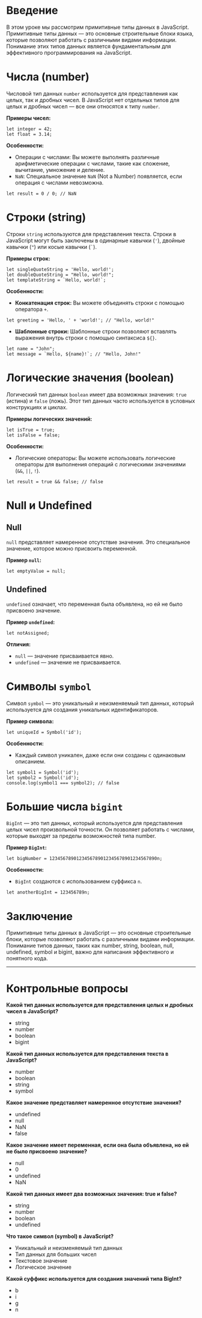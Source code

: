 # Введение

В этом уроке мы рассмотрим примитивные типы данных в JavaScript. Примитивные типы данных — это основные строительные блоки языка, которые позволяют работать с различными видами информации. Понимание этих типов данных является фундаментальным для эффективного программирования на JavaScript.

# Числа (number)

Числовой тип данных `number` используется для представления как целых, так и дробных чисел. В JavaScript нет отдельных типов для целых и дробных чисел — все они относятся к типу `number`.

**Примеры чисел:**

```
let integer = 42;
let float = 3.14;
```

**Особенности:**
- Операции с числами: Вы можете выполнять различные арифметические операции с числами, такие как сложение, вычитание, умножение и деление.
- `NaN`: Специальное значение `NaN` (Not a Number) появляется, если операция с числами невозможна.

```
let result = 0 / 0; // NaN
```

# Строки (string)

Строки `string` используются для представления текста. Строки в JavaScript могут быть заключены в одинарные кавычки (`'`), двойные кавычки (`"`) или косые кавычки (`` ` ``).

**Примеры строк:**

```
let singleQuoteString = 'Hello, world!';
let doubleQuoteString = "Hello, world!";
let templateString = `Hello, world!`;
```

**Особенности:**
- **Конкатенация строк:** Вы можете объединять строки с помощью оператора `+`.

```
let greeting = 'Hello, ' + 'world!'; // "Hello, world!"
```
- **Шаблонные строки:** Шаблонные строки позволяют вставлять выражения внутрь строки с помощью синтаксиса `${}`.

```
let name = "John";
let message = `Hello, ${name}!`; // "Hello, John!"
```

# Логические значения (boolean)

Логический тип данных `boolean` имеет два возможных значения: `true` (истина) и `false` (ложь). Этот тип данных часто используется в условных конструкциях и циклах.

**Примеры логических значений:**

```
let isTrue = true;
let isFalse = false;
```

**Особенности:**
- Логические операторы: Вы можете использовать логические операторы для выполнения операций с логическими значениями (`&&`, `||`, `!`).

```
let result = true && false; // false
```

# Null и Undefined

## Null

`null` представляет намеренное отсутствие значения. Это специальное значение, которое можно присвоить переменной.

**Пример `null`:**

```
let emptyValue = null;
```

## Undefined

`undefined` означает, что переменная была объявлена, но ей не было присвоено значение.

**Пример `undefined`:**

```
let notAssigned;
```

**Отличия:**
- `null` — значение присваивается явно.
- `undefined` — значение не присваивается.

# Символы `symbol`

Символ `symbol` — это уникальный и неизменяемый тип данных, который используется для создания уникальных идентификаторов.

**Пример символа:**

```
let uniqueId = Symbol('id');
```

**Особенности:**
- Каждый символ уникален, даже если они созданы с одинаковым описанием.

```
let symbol1 = Symbol('id');
let symbol2 = Symbol('id');
console.log(symbol1 === symbol2); // false
```

# Большие числа `bigint`

`BigInt` — это тип данных, который используется для представления целых чисел произвольной точности. Он позволяет работать с числами, которые выходят за пределы возможностей типа number.

**Пример `BigInt`:**

```
let bigNumber = 1234567890123456789012345678901234567890n;
```

**Особенности:**
- `BigInt` создаются с использованием суффикса `n`.

```
let anotherBigInt = 123456789n;
```

# Заключение

Примитивные типы данных в JavaScript — это основные строительные блоки, которые позволяют работать с различными видами информации. Понимание типов данных, таких как number, string, boolean, null, undefined, symbol и bigint, важно для написания эффективного и понятного кода.

***

# Контрольные вопросы

**Какой тип данных используется для представления целых и дробных чисел в JavaScript?**
- string
- number
- boolean
- bigint

**Какой тип данных используется для представления текста в JavaScript?**
- number
- boolean
- string
- symbol

**Какое значение представляет намеренное отсутствие значения?**
- undefined
- null
- NaN
- false

**Какое значение имеет переменная, если она была объявлена, но ей не было присвоено значение?**
- null
- 0
- undefined
- NaN

**Какой тип данных имеет два возможных значения: true и false?**
- string
- number
- boolean
- undefined

**Что такое символ (symbol) в JavaScript?**
- Уникальный и неизменяемый тип данных
- Тип данных для больших чисел
- Текстовое значение
- Логическое значение

**Какой суффикс используется для создания значений типа BigInt?**
- b
- i
- g
- n
